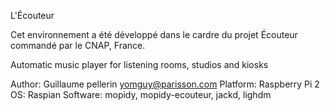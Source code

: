 L'Écouteur

Cet environnement a été développé dans le cardre du projet Écouteur 
commandé par le CNAP, France.

Automatic music player for listening rooms, studios and kiosks

Author: Guillaume pellerin <yomguy@parisson.com>
Platform: Raspberry Pi 2
OS: Raspian
Software: mopidy, mopidy-ecouteur, jackd, lighdm

